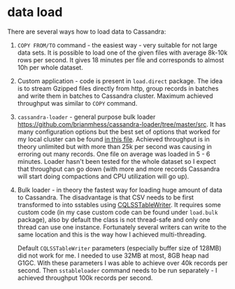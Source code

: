 # data load

There are several ways how to load data to Cassandra:

1. `COPY FROM/TO` command - the easiest way - very suitable for not large data sets. It is possible to load one of the given files with average 8k-10k rows per second. It gives 18 minutes per file and corresponds to almost 10h per whole dataset.

2. Custom application - code is present in `load.direct` package. The idea is to stream Gzipped files directly from http, group records in batches and write them in batches to Cassandra cluster. Maximum achieved throughput was similar to `COPY` command.

3. `cassandra-loader` - general purpose bulk loader https://github.com/brianmhess/cassandra-loader/tree/master/src. It has many configuration options but the best set of options that worked for my local cluster can be found [in this file](src/main/resources/cassandra-loader/download-and-load.sh). Achieved throughput is in theory unlimited but with more than 25k per second was causing in erroring out many records. One file on average was loaded in 5 - 6 minutes. Loader hasn't been tested for the whole dataset so I expect that throughput can go down (with more and more records Cassandra will start doing compactions and CPU utilization will go up).

4. Bulk loader - in theory the fastest way for loading huge amount of data to Cassandra. The disadvantage is that CSV needs to be first transformed to into sstables using [CQLSSTableWriter](https://github.com/apache/cassandra/blob/trunk/src/java/org/apache/cassandra/io/sstable/CQLSSTableWriter.java). It requires some custom code (in my case custom code can be found under `load.bulk` package), also by default the class is not thread-safe and only one thread can use one instance. Fortunately several writers can write to the same location and this is the way how I achieved multi-threading.

    Default `CQLSSTableWriter` parameters (especially buffer size of 128MB) did not work for me. I needed to use 32MB at most, 8GB heap nad G1GC. With these parameters I was able to achieve over 40k records per second. Then `sstableloader` command needs to be run separately - I achieved throughput 100k records per second.